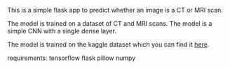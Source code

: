 This is a simple flask app to predict whether an image is a CT or MRI scan.

The model is trained on a dataset of CT and MRI scans. The model is a simple CNN with a single dense layer.

The model is trained on the kaggle dataset which you can find it [here](https://www.kaggle.com/datasets/darren2020/ct-to-mri-cgan/data?select=Dataset).

requirements:
tensorflow
flask
pillow
numpy
